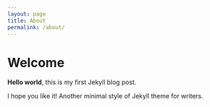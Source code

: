 ```yaml
---
layout: page
title: About
permalink: /about/
---
```


# Welcome

**Hello world**, this is my first Jekyll blog post.

I hope you like it!
Another minimal style of Jekyll theme for writers.

